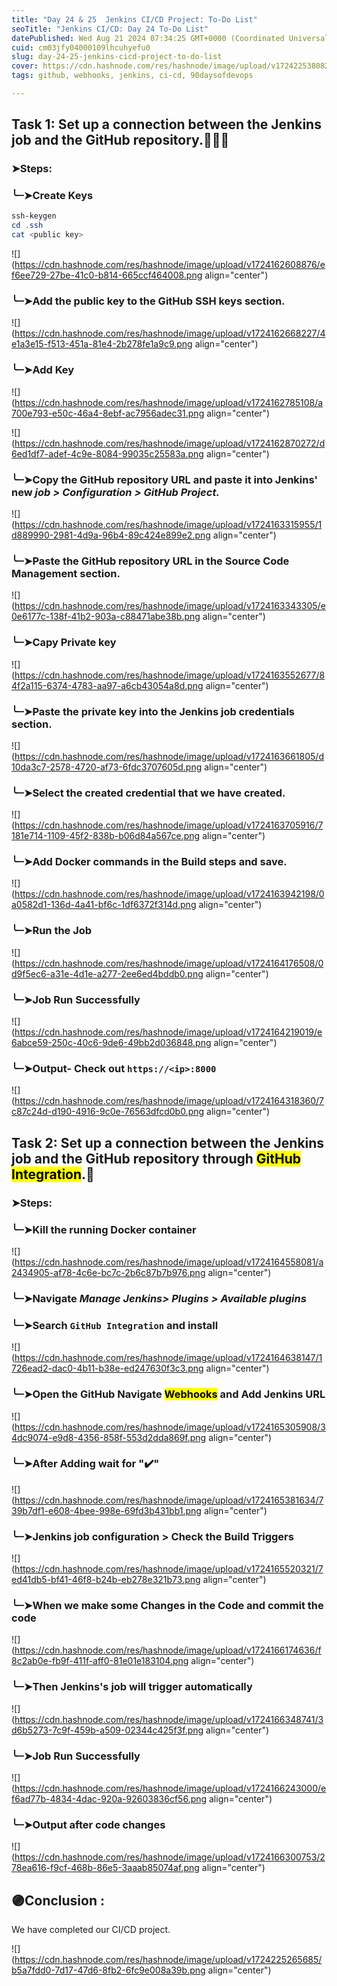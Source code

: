 ```yaml
---
title: "Day 24 & 25  Jenkins CI/CD Project: To-Do List"
seoTitle: "Jenkins CI/CD: Day 24 To-Do List"
datePublished: Wed Aug 21 2024 07:34:25 GMT+0000 (Coordinated Universal Time)
cuid: cm03jfy04000109lhcuhyefu0
slug: day-24-25-jenkins-cicd-project-to-do-list
cover: https://cdn.hashnode.com/res/hashnode/image/upload/v1724225380826/3069ec2f-ed3e-4e21-93ca-9f2c4c58d7ae.png
tags: github, webhooks, jenkins, ci-cd, 90daysofdevops

---
```


## Task 1: Set up a connection between the Jenkins job and the GitHub repository.👨🏻‍💻

### ➤Steps:

### ╰┈➤Create Keys

```powershell
ssh-keygen 
cd .ssh 
cat <public key>
```

![](https://cdn.hashnode.com/res/hashnode/image/upload/v1724162608876/ef6ee729-27be-41c0-b814-665ccf464008.png align="center")

### ╰┈➤Add the public key to the GitHub SSH keys section.

![](https://cdn.hashnode.com/res/hashnode/image/upload/v1724162668227/4e1a3e15-f513-451a-81e4-2b278fe1a9c9.png align="center")

### ╰┈➤Add Key

![](https://cdn.hashnode.com/res/hashnode/image/upload/v1724162785108/a700e793-e50c-46a4-8ebf-ac7956adec31.png align="center")

![](https://cdn.hashnode.com/res/hashnode/image/upload/v1724162870272/d6ed1df7-adef-4c9e-8084-99035c25583a.png align="center")

### ╰┈➤Copy the GitHub repository URL and paste it into Jenkins' new *job &gt; Configuration &gt; GitHub Project.*

![](https://cdn.hashnode.com/res/hashnode/image/upload/v1724163315955/1d889990-2981-4d9a-96b4-89c424e899e2.png align="center")

### ╰┈➤Paste the GitHub repository URL in the Source Code Management section.

![](https://cdn.hashnode.com/res/hashnode/image/upload/v1724163343305/e0e6177c-138f-41b2-903a-c88471abe38b.png align="center")

### ╰┈➤Capy Private key

![](https://cdn.hashnode.com/res/hashnode/image/upload/v1724163552677/84f2a115-6374-4783-aa97-a6cb43054a8d.png align="center")

### ╰┈➤Paste the private key into the Jenkins job credentials section.

![](https://cdn.hashnode.com/res/hashnode/image/upload/v1724163661805/d10da3c7-2578-4720-af73-6fdc3707605d.png align="center")

### ╰┈➤Select the created credential that we have created.

![](https://cdn.hashnode.com/res/hashnode/image/upload/v1724163705916/7181e714-1109-45f2-838b-b06d84a567ce.png align="center")

### ╰┈➤Add Docker commands in the Build steps and save.

![](https://cdn.hashnode.com/res/hashnode/image/upload/v1724163942198/0a0582d1-136d-4a41-bf6c-1df6372f314d.png align="center")

### ╰┈➤Run the Job

![](https://cdn.hashnode.com/res/hashnode/image/upload/v1724164176508/0d9f5ec6-a31e-4d1e-a277-2ee6ed4bddb0.png align="center")

### ╰┈➤Job Run Successfully

![](https://cdn.hashnode.com/res/hashnode/image/upload/v1724164219019/e6abce59-250c-40c6-9de6-49bb2d036848.png align="center")

### ╰┈➤Output- Check out `https://<ip>:8000`

![](https://cdn.hashnode.com/res/hashnode/image/upload/v1724164318360/7c87c24d-d190-4916-9c0e-76563dfcd0b0.png align="center")

## Task 2: Set up a connection between the Jenkins job and the GitHub repository through <mark>GitHub Integration</mark>.🤖

### ➤Steps:

### ╰┈➤Kill the running Docker container

![](https://cdn.hashnode.com/res/hashnode/image/upload/v1724164558081/a2434905-af78-4c6e-bc7c-2b6c87b7b976.png align="center")

### ╰┈➤Navigate *Manage Jenkins&gt; Plugins &gt; Available plugins*

### ╰┈➤Search `GitHub Integration` and install

![](https://cdn.hashnode.com/res/hashnode/image/upload/v1724164638147/1726ead2-dac0-4b11-b38e-ed247630f3c3.png align="center")

### ╰┈➤Open the GitHub Navigate <mark>Webhooks</mark> and Add Jenkins URL

![](https://cdn.hashnode.com/res/hashnode/image/upload/v1724165305908/34dc9074-e9d8-4356-858f-553d2dda869f.png align="center")

### ╰┈➤After Adding wait for "✔️"

![](https://cdn.hashnode.com/res/hashnode/image/upload/v1724165381634/739b7df1-e608-4bee-998e-69fd3b431bb1.png align="center")

### ╰┈➤Jenkins job configuration &gt; Check the Build Triggers

![](https://cdn.hashnode.com/res/hashnode/image/upload/v1724165520321/7ed41db5-bf41-46f8-b24b-eb278e321b73.png align="center")

### ╰┈➤When we make some Changes in the Code and commit the code

![](https://cdn.hashnode.com/res/hashnode/image/upload/v1724166174636/f8c2ab0e-fb9f-411f-aff0-81e01e183104.png align="center")

### ╰┈➤Then Jenkins's job will trigger automatically

![](https://cdn.hashnode.com/res/hashnode/image/upload/v1724166348741/3d6b5273-7c9f-459b-a509-02344c425f3f.png align="center")

### ╰┈➤Job Run Successfully

![](https://cdn.hashnode.com/res/hashnode/image/upload/v1724166243000/ef6ad77b-4834-4dac-920a-92603836cf56.png align="center")

### ╰┈➤Output after code changes

![](https://cdn.hashnode.com/res/hashnode/image/upload/v1724166300753/278ea616-f9cf-468b-86e5-3aaab85074af.png align="center")

## 🟣Conclusion :

We have completed our CI/CD project.

![](https://cdn.hashnode.com/res/hashnode/image/upload/v1724225265685/b5a7fdd0-7d17-47d6-8fb2-6fc9e008a39b.png align="center")